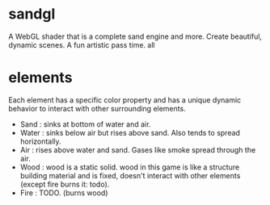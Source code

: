 # sandgl
A WebGL shader that is a complete sand engine and more. Create beautiful, dynamic scenes. A fun artistic pass time.
all
# elements
Each element has a specific color property and has a unique dynamic behavior to interact with other surrounding elements.

- Sand : sinks at bottom of water and air.
- Water : sinks below air but rises above sand. Also tends to spread horizontally.
- Air : rises above water and sand. Gases like smoke spread through the air.
- Wood : wood is a static solid. wood in this game is like a structure building material and is fixed, doesn't interact with other elements (except fire burns it: todo).
- Fire : TODO. (burns wood)
